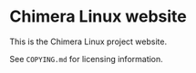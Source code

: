 # Chimera Linux website

This is the Chimera Linux project website.

See `COPYING.md` for licensing information.
